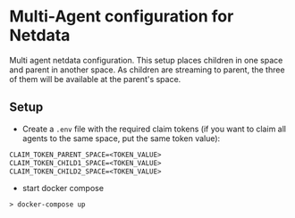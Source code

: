# Multi-Agent configuration for Netdata

Multi agent netdata configuration. This setup places children in one space and parent in another space.
As children are streaming to parent, the three of them will be available at the parent's space.

## Setup

- Create a `.env` file with the required claim tokens (if you want to claim all agents to the same space, put the same token value):

```txt
CLAIM_TOKEN_PARENT_SPACE=<TOKEN_VALUE>
CLAIM_TOKEN_CHILD1_SPACE=<TOKEN_VALUE>
CLAIM_TOKEN_CHILD2_SPACE=<TOKEN_VALUE>
```

- start docker compose

```shell
> docker-compose up
```
